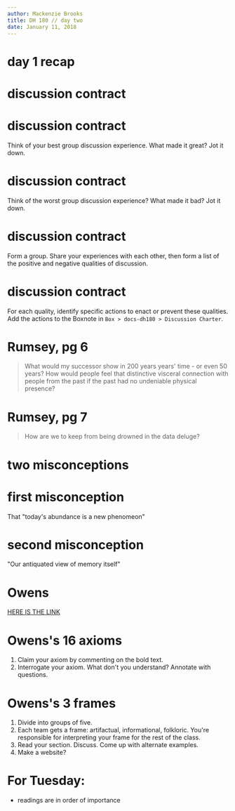```yaml
---
author: Mackenzie Brooks
title: DH 180 // day two
date: January 11, 2018
---
```


# day 1 recap

# discussion contract

# discussion contract
Think of your best group discussion experience. What made it great? Jot it down.

# discussion contract
Think of the worst group discussion experience? What made it bad? Jot it down.

# discussion contract
Form a group. Share your experiences with each other, then form a list of the positive and negative qualities of discussion. 

# discussion contract
For each quality, identify specific actions to enact or prevent these qualities. Add the actions to the Boxnote in ```Box > docs-dh180 > Discussion Charter```.

# Rumsey, pg 6
> What would my successor show in 200 years years' time - or even 50 years? How would people feel that distinctive visceral connection with people from the past if the past had no undeniable physical presence?

# Rumsey, pg 7
> How are we to keep from being drowned in the data deluge?

# two misconceptions

# first misconception
That "today's abundance is a new phenomeon"

# second misconception
"Our antiquated view of memory itself"

# Owens
[HERE IS THE LINK](https://via.hypothes.is/https://mfr.osf.io/render?url=https%3A%2F%2Ffiles.osf.io%2Fv1%2Fresources%2Fu9kc2%2Fproviders%2Fosfstorage%2F596a602f6c613b022be15cdc%3Fdirect%26mode%3Drender%26initialWidth%3D766)

# Owens's 16 axioms
1. Claim your axiom by commenting on the bold text.
2. Interrogate your axiom. What don't you understand? Annotate with questions.

# Owens's 3 frames
1. Divide into groups of five. 
2. Each team gets a frame: artifactual, informational, folkloric. You're responsible for interpreting your frame for the rest of the class.
3. Read your section. Discuss. Come up with alternate examples.
4. Make a website? 

# For Tuesday:
* readings are in order of importance

